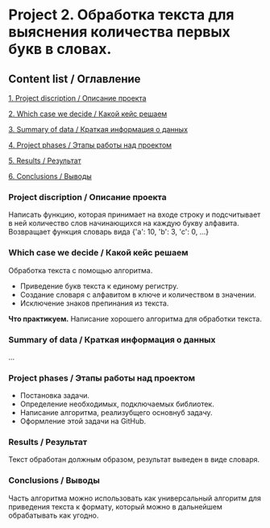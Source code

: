 # Project 2. Обработка текста для выяснения количества первых букв в словах.

## Content list / Оглавление
[1. Project discription / Описание проекта](https://github.com/SerjClmb/DS-Git-Hub-Repository/tree/main/project_0#project-discription--описание-проекта)

[2. Which case we decide / Какой кейс решаем](https://github.com/SerjClmb/DS-Git-Hub-Repository/tree/main/project_0#which-case-we-decide--какой-кейс-решаем)

[3. Summary of data / Краткая информация о данных](https://github.com/SerjClmb/DS-Git-Hub-Repository/tree/main/project_0#summary-of-data--краткая-информация-о-данных)

[4. Project phases / Этапы работы над проектом](https://github.com/SerjClmb/DS-Git-Hub-Repository/tree/main/project_0#project-phases--этапы-работы-над-проектом)

[5. Results / Результат](https://github.com/SerjClmb/DS-Git-Hub-Repository/tree/main/project_0#results--результат)

[6. Conclusions / Выводы](https://github.com/SerjClmb/DS-Git-Hub-Repository/tree/main/project_0#conclusions--выводы)


### Project discription / Описание проекта
Написать функцию, которая принимает на входе строку и подсчитывает в ней количество слов начинающихся на каждую букву алфавита. Возвращает функция словарь вида {'a': 10, 'b': 3, 'c': 0, ...}

### Which case we decide / Какой кейс решаем
Обработка текста с помощью алгоритма.
- Приведение букв текста к единому регистру.
- Создание словаря с алфавитом в ключе и количеством в значении.
- Исключение знаков препинания из текста.

**Что практикуем.**
Написание хорошего алгоритма для обработки текста.


### Summary of data / Краткая информация о данных

...
### Project phases / Этапы работы над проектом
- Постановка задачи.
- Определение необходимых, подключаемых библиотек.
- Написание алгоритма, реализубщего основнуб задачу.
- Оформление этой задачи на GitHub.

### Results / Результат
Текст обработан должным образом, результат выведен в виде словаря.

### Conclusions / Выводы
Часть алгоритма можно использовать как универсальный алгоритм для приведения текста к формату, который можно в дальнейшем обрабатывать как угодно.